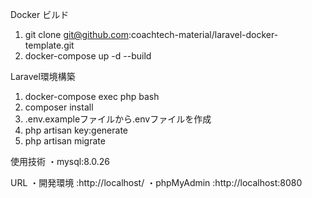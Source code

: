 Docker ビルド
1. git clone git@github.com:coachtech-material/laravel-docker-template.git
2. docker-compose up -d --build

Laravel環境構築
1. docker-compose exec php bash
2. composer install
3. .env.exampleファイルから.envファイルを作成
4. php artisan key:generate
5. php artisan migrate

使用技術
・mysql:8.0.26

URL
・開発環境 :http://localhost/
・phpMyAdmin :http://localhost:8080
